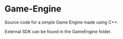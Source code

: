 # Game-Engine
Source code for a simple Game Engine made using C++.

External SDK can be found in the GameEngine folder.
